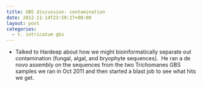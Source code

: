 ```yaml
---
title: GBS discussion- contamination
date: 2012-11-14T23:59:17+00:00
layout: post
categories:
  - t. intricatum gbs
---
```

  * Talked to Hardeep about how we might bioinformatically separate out contamination (fungal, algal, and bryophyte sequences).  He ran a de novo assembly on the sequences from the two Trichomanes GBS samples we ran in Oct 2011 and then started a blast job to see what hits we get.
